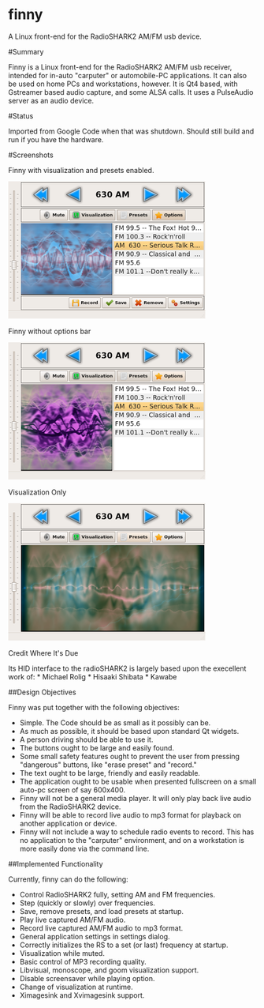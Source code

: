 # finny
 A Linux front-end for the RadioSHARK2 AM/FM usb device.
 
#Summary

Finny is a Linux front-end for the RadioSHARK2 AM/FM usb receiver, intended for in-auto "carputer" or automobile-PC applications. It can also be used on home PCs and workstations, however. It is Qt4 based, with Gstreamer based audio capture, and some ALSA calls. It uses a PulseAudio server as an audio device.

#Status

Imported from Google Code when that was shutdown. Should still build and run if you have the hardware.

#Screenshots

Finny with visualization and presets enabled.

![Alt text](/img/image4.png?raw=true "screenshot 1")

Finny without options bar

![Alt text](/img/image5.png?raw=true "screenshot 2")

Visualization Only

![Alt text](/img/image6.png?raw=true "screenshot 3")

Credit Where It's Due

Its HID interface to the radioSHARK2 is largely based upon the execellent work of: * Michael Rolig * Hisaaki Shibata * Kawabe

##Design Objectives

Finny was put together with the following objectives:

* Simple. The Code should be as small as it possibly can be.
* As much as possible, it should be based upon standard Qt widgets.
* A person driving should be able to use it.
* The buttons ought to be large and easily found.
* Some small safety features ought to prevent the user from pressing "dangerous" buttons, like "erase preset" and "record."
* The text ought to be large, friendly and easily readable.
* The application ought to be usable when presented fullscreen on a small auto-pc screen of say 600x400.
* Finny will not be a general media player. It will only play back live audio from the RadioSHARK2 device.
* Finny will be able to record live audio to mp3 format for playback on another application or device.
* Finny will not include a way to schedule radio events to record. This has no application to the "carputer" environment, and on a workstation is more easily done via the command line.

##Implemented Functionality

Currently, finny can do the following:

* Control RadioSHARK2 fully, setting AM and FM frequencies.
* Step (quickly or slowly) over frequencies.
* Save, remove presets, and load presets at startup.
* Play live captured AM/FM audio.
* Record live captured AM/FM audio to mp3 format.
* General application settings in settings dialog.
* Correctly initializes the RS to a set (or last) frequency at startup.
* Visualization while muted.
* Basic control of MP3 recording quality.
* Libvisual, monoscope, and goom visualization support.
* Disable screensaver while playing option.
* Change of visualization at runtime.
* Ximagesink and Xvimagesink support.

